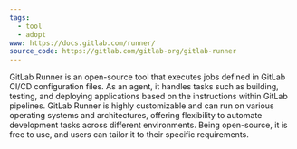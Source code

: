 ```yaml
---
tags:
  - tool
  - adopt
www: https://docs.gitlab.com/runner/
source_code: https://gitlab.com/gitlab-org/gitlab-runner
---
```

GitLab Runner is an open-source tool that executes jobs defined in GitLab CI/CD configuration files. As an agent, it handles tasks such as building, testing, and deploying applications based on the instructions within GitLab pipelines. GitLab Runner is highly customizable and can run on various operating systems and architectures, offering flexibility to automate development tasks across different environments. Being open-source, it is free to use, and users can tailor it to their specific requirements.